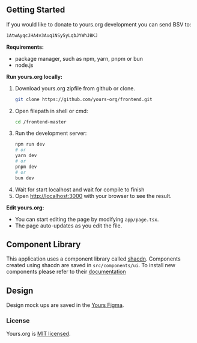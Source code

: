 ## Getting Started

If you would like to donate to yours.org development you can send BSV to:
```bash 
1AtwAyqcJHA4v3Auq1NSy5yLqbJYWhJBKJ
```

**Requirements:** 
- package manager, such as npm, yarn, pnpm or bun 
- node.js

**Run yours.org locally:**
1) Download yours.org zipfile from github or clone.
    ```bash
    git clone https://github.com/yours-org/frontend.git
    ```
2) Open filepath in shell or cmd:
   ```bash
   cd /frontend-master
   ```
4) Run the development server:
   ```bash
   npm run dev
   # or
   yarn dev
   # or
   pnpm dev
   # or
   bun dev
   ```
5) Wait for start localhost and wait for compile to finish
6) Open [http://localhost:3000](http://localhost:3000) with your browser to see the result.


**Edit yours.org:**
- You can start editing the page by modifying `app/page.tsx`.
- The page auto-updates as you edit the file.

## Component Library 

This application uses a component library called [shacdn](https://ui.shadcn.com/). Components created using shacdn are saved in `src/components/ui`. To install new components please refer to their [documentation](https://ui.shadcn.com/docs)

## Design

Design mock ups are saved in the [Yours Figma](https://www.figma.com/community/file/1337515124574956282/yours-design-system).


### License

Yours.org is [MIT licensed](./LICENSE.md).
